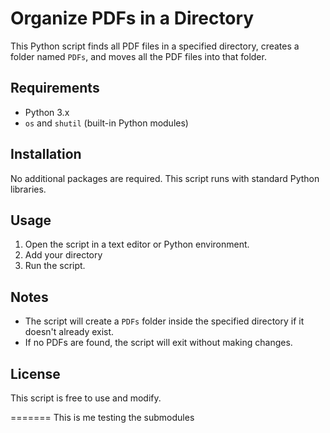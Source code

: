 # Organize PDFs in a Directory

This Python script finds all PDF files in a specified directory, creates a folder named `PDFs`, and moves all the PDF files into that folder.

## Requirements
- Python 3.x
- `os` and `shutil` (built-in Python modules)

## Installation
No additional packages are required. This script runs with standard Python libraries.

## Usage
1. Open the script in a text editor or Python environment.
2. Add your directory
3. Run the script.



## Notes
- The script will create a `PDFs` folder inside the specified directory if it doesn't already exist.
- If no PDFs are found, the script will exit without making changes.

## License
This script is free to use and modify.

=======
This is me testing the submodules

